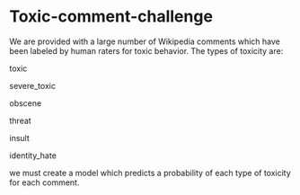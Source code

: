 # Toxic-comment-challenge
We are provided with a large number of Wikipedia comments which have been labeled by human raters for toxic behavior. The types of toxicity are:

toxic

severe_toxic

obscene

threat

insult

identity_hate


we must create a model which predicts a probability of each type of toxicity for each comment.
